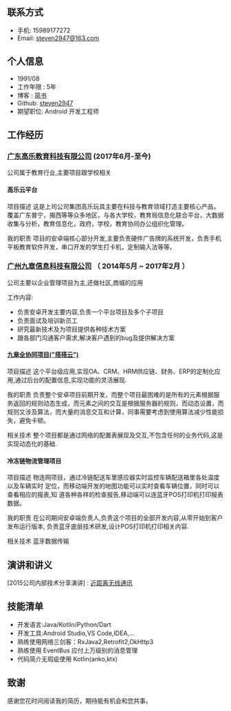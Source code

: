 
## 联系方式

* 手机: 15989177272
* Email: steven2947@163.com

## 个人信息

* 1991/08
* 工作年限 : 5年
* 博客 : [简书](https://www.jianshu.com/u/cce7064ee2f6)
* Github: [steven2947](https://github.com/steven2947)
* 期望职位: Android 开发工程师

## 工作经历

### [广东高乐教育科技有限公司](https://www.xxzyjy.com/)  (2017年6月-至今)

公司属于教育行业,主要项目跟学校相关

#### 高乐云平台

项目描述
这是上司公司集团高乐玩具主要在科技与教育领域打造主要核心产品，覆盖广东普宁，揭西等等众多地区，与各大学校，教育局信息化联合平台，大数据收集与分析，教育信息化，政府，学校，教育协同办公组织化管理。

我的职责
项目的安卓端核心部分开发,主要负责硬件广告牌的系统开发，负责手机平板教育软件开发，串口开发的学生打卡机，定制输入法等等。

### [广州九章信息科技有限公司](http://www.jiuzhang.net/)  （ 2014年5月 ~ 2017年2月 ）

公司主要以企业管理项目为主,还做社区,商城的应用

工作内容:
* 负责安卓开发主要内容,负责一个平台项目及多个子项目
* 负责面试及培训新员工
* 研究最新技术及为项目提供各种技术方案
* 跟各部门沟通客户需求,解决客户遇到的bug及提供解决方案


#### [九章全协同项目("搭搭云")](http://www.wandoujia.com/apps/com.jz.bpm)

项目描述
这个平台级应用,实现OA、CRM、HRM供应链、财务、ERP的定制化应用,通过后台的配置信息,实现功能的灵活展现.

我的职责
负责整个安卓项目前期开发，而整个项目最困难的是所有的元素根据服务返回的规则动态生成，而元素之间的交互是根据服务器的规则，而动态设置，而规则又涉及算法，而大量的消息交互和计算，同事需要考虑到使用算法减少性能损失，避免卡顿。

相关技术
整个项目都是通过网络的配置表展现及交互,不包含任何的业务代码,这是实现动态化的基础.

#### 冷冻链物流管理项目

项目描述
物连网项目，通过冷链配送车里感应器实时监控车辆配送箱里各处温度以及车辆实时 定位，而移动端开发的地图功能可以实时查看车辆位置，同时可以查看相应的报表,知 道各种各样的检查报告,移动端可以连蓝牙POS打印机打印报表数据。

我的职责
在公司期间安卓端负责人,负责这个项目的全部开发内容,从零开始到客户发布运行版本, 负责蓝牙底层技术研发,设计POS打印机打印相关内容.

相关技术
蓝牙数据传输

## 演讲和讲义

[2015公司内部技术分享演讲] : [近距离无线通讯](https://pan.baidu.com/s/1jBd1CmEfB1NAKhZ7veGq2A#list/path=%2F)

## 技能清单

* 开发语言:Java/Kotlin/Python/Dart
* 开发工具:Android Studio,VS Code,IDEA,...
* 熟练使用网络三剑客：RxJava2,Retrofit2,OkHttp3
* 熟练使用 EventBus 应付上万级别的消息管理
* 代码简介无瑕疵使用 Kotlin(anko,ktx)


## 致谢

感谢您花时间阅读我的简历，期待能有机会和您共事。



